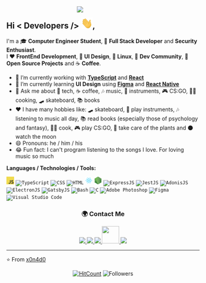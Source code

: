 
<img align='right' width=320 src="https://user-images.githubusercontent.com/38081852/87235907-17dd4f80-c3b8-11ea-9480-e6d28dcab2b0.png">

## Hi < Developers /> <img src="https://raw.githubusercontent.com/ABSphreak/ABSphreak/master/gifs/Hi.gif" width="30px">, 

I'm a 🎓 **Computer Engineer Student**, 🔋 **Full Stack Developer** and **Security Enthusiast**.<br> I ❤️ **FrontEnd Development**, 🎨 **UI Design**, 🐧 **Linux**, 🤝 **Dev Community**, 🚧 **Open Source Projects** and ☕ **Coffee**.
  
  - 🔭 I’m currently working with **[TypeScript](https://www.typescriptlang.org/)** and **[React](https://reactjs.org/)**
  - 🌱 I’m currently learning **UI Design** using **[Figma](https://www.figma.com/)** and **[React Native](https://reactnative.dev/)**
  - 💬 Ask me about 🔋 tech, ☕ coffee, 🎶 music, 🎸 instruments, 🎮 CS:GO, 🧑‍🍳 cooking, 🛹 skateboard, 📚 books
  - ❤️ I have many hobbies like: 🛹 skateboard, 🎸 play instruments, 🎶 listening to music all day, 📚 read books (especially those of psychology and fantasy), 🧑‍🍳 cook, 🎮 play CS:GO, 🌱 take care of the plants and 🌑 watch the moon
  - 😄 Pronouns: he / him / his
  - 😂 Fun fact: I can't program listening to the songs I love. For loving music so much

<!-- - **Portfolio:** x0n4d0.dev/portifolio -->
<!-- - **Blog:** x0n4d0.dev/blog -->

**Languages / Technologies / Tools:**

<code><img alt="JavaScript" title="JavScript" height="20" src="https://raw.githubusercontent.com/github/explore/80688e429a7d4ef2fca1e82350fe8e3517d3494d/topics/javascript/javascript.png"></code>
<code><img alt="TypeScript" title="TypeScript" height="20" src="https://user-images.githubusercontent.com/38081852/87239831-f8f7b100-c3e9-11ea-92df-5d7c8c4458d2.png"></code>
<code><img alt="CSS" title="CSS" height="24" src="https://user-images.githubusercontent.com/38081852/87240029-0f067100-c3ec-11ea-8075-74e821ece9c0.png"></code>
<code><img alt="HTML" title="HTML" height="24" src="https://user-images.githubusercontent.com/38081852/87240030-0f9f0780-c3ec-11ea-8370-829ea755b6e9.png"></code>
<code><img alt="React / React Native" title="React / React Native" height="20" src="https://raw.githubusercontent.com/github/explore/80688e429a7d4ef2fca1e82350fe8e3517d3494d/topics/react/react.png"></code>
<code><img alt="NodeJS" title="NodeJS" height="20" src="https://raw.githubusercontent.com/github/explore/80688e429a7d4ef2fca1e82350fe8e3517d3494d/topics/nodejs/nodejs.png"></code>
<code><img alt="ExpressJS" title="ExpressJS" height="20" src="https://user-images.githubusercontent.com/38081852/87337501-eaa8b280-c519-11ea-8cdb-1af554f15374.png"></code>
<code><img alt="JestJS" title="JestJS" height="20" src="https://user-images.githubusercontent.com/38081852/87337586-0f9d2580-c51a-11ea-9962-e374764d8b75.png"></code>
<code><img alt="AdonisJS" title="AdonisJS" height="20" src="https://user-images.githubusercontent.com/38081852/87337696-3eb39700-c51a-11ea-9ded-84d06e925d88.png"></code>
<code><img alt="ElectronJS" title="ElectronJS" height="20" src="https://user-images.githubusercontent.com/38081852/87337699-3eb39700-c51a-11ea-9702-566c72a887a6.png"></code>
<code><img alt="GatsbyJS" title="GatsbyJS" height="20" src="https://user-images.githubusercontent.com/38081852/87337700-3f4c2d80-c51a-11ea-9bef-5cab8fabcb42.png"></code>
<code><img alt="Bash" title="Shell Script Bash" height="20" src="https://user-images.githubusercontent.com/38081852/87240002-bcc55000-c3eb-11ea-8dcd-050031c509b4.png"></code>
<code><img alt="C" title="C" height="23" src="https://user-images.githubusercontent.com/38081852/87239904-ab2f7880-c3ea-11ea-8ec9-ed6d29129685.png"></code>
<code><img alt="Adobe Photoshop" title="Adobe Photoshop" height="20" src="https://user-images.githubusercontent.com/38081852/87336075-b2a07000-c517-11ea-91d6-291fc6341806.png"></code>
<code><img alt="Figma" title="Figma" height="25" src="https://user-images.githubusercontent.com/38081852/87336309-03b06400-c518-11ea-9981-8b0b7c9d5ca8.png"></code>
<code><img alt="Visual Studio Code" title="Visual Studio Code" height="25" src="https://user-images.githubusercontent.com/38081852/87336793-cbf5ec00-c518-11ea-960c-d6ff6aa1b177.png"></code>

<div align=center>

### 🌍 **Contact Me**

<a href="https://www.linkedin.com/in/mauricioromagnoli/" target="_blank">
<img width=45 src="https://user-images.githubusercontent.com/38081852/86829801-3b786100-c06b-11ea-81de-7c1023d6214a.png">
</a>

<a href="https://www.instagram.com/mauricio.romagnoli/" target="_blank">
<img width=45 src="https://user-images.githubusercontent.com/38081852/86829800-3adfca80-c06b-11ea-866a-4b6e716f7ed0.png">
</a>

<a href="https://twitter.com/x0n4d0" target="_blank">
<img width=45 src="https://user-images.githubusercontent.com/38081852/87236209-82908a00-c3bc-11ea-915f-f414bd1cf0a5.png">
</a>

<a href="mailto:mauricioromagnolis@gmail.com" target="_blank">
<img width=45 height=45 src="https://user-images.githubusercontent.com/38081852/86829797-39ae9d80-c06b-11ea-9b5e-c9ade9446951.png">
</a>

<a href="https://api.whatsapp.com/send?phone=+5531975545286" target="_blank">
<img width=50 src="https://user-images.githubusercontent.com/38081852/86829802-3b786100-c06b-11ea-9290-94a373b50d6f.png">
</a>

</div>

---

⭐️ From [x0n4d0](https://github.com/x0n4d0)

<div align=center>

[![HitCount](http://hits.dwyl.com/x0n4d0/x0n4d0.svg)](http://hits.dwyl.com/x0n4d0/x0n4d0) ![Followers](https://img.shields.io/github/followers/x0n4d0?style=social)

</div>